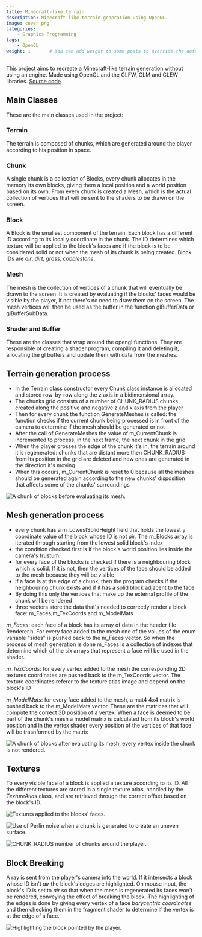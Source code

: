 ```yaml
---
title: Minecraft-like terrain
description: Minecraft-like terrain generation using OpenGL.
image: cover.png
categories:
    - Graphics Programming
tags:
    - OpenGL
weight: 1       # You can add weight to some posts to override the default sorting (date descending)
---
```


This project aims to recreate a Minecraft-like terrain generation without using an engine. Made using OpenGL and the GLFW, GLM and GLEW libraries. [Source code](https://github.com/cmanziel/mncrft).

## Main Classes

These are the main classes used in the project:

### Terrain

The terrain is composed of chunks, which are generated around the player according to his position in space.

### Chunk

A single chunk is a collection of Blocks, every chunk allocates in the memory its own blocks, giving them a local position and a world position based on its own. From every chunk is created a Mesh, which is the actual collection of vertices that will be sent to the shaders to be drawn on the screen.

### Block

A Block is the smallest component of the terrain. Each block has a different ID according to its local y coordinate in the chunk. The ID determines which texture will be applied to the block's faces and if the block is to be considered solid or not when the mesh of its chunk is being created. Block IDs are *air*, *dirt*, *grass*, *cobblestone*.

### Mesh

The mesh is the collection of vertices of a chunk that will eventually be drawn to the screen. It is created by evaluating if the blocks' faces would be visible by the player, if not there's no need to draw them on the screen. The mesh vertices will then be used as the buffer in the function glBufferData or glBufferSubData.

### Shader and Buffer

These are the classes that wrap around the opengl functions. They are responsible of creating a shader program, compiling it and deleting it, allocating the gl buffers and update them with data from the meshes.

## Terrain generation process

- In the Terrain class constructor every Chunk class instance is allocated and stored row-by-row along the z axis in a bidimensional array.
- The chunks grid consists of a number of CHUNK_RADIUS chunks created along the positive and negative z and x axis from the player
- Then for every chunk the function GenerateMeshes is called: the function checks if the current chunk being processed is in front of the camera to determine if the mesh should be generated or not
- After the call of GenerateMeshes the value of m_CurrentChunk is incremented to process, in the next frame, the next chunk in the grid
- When the player crosses the edge of the chunk it's in, the terrain around it is regenerated: chunks that are distant more then CHUNK_RADIUS from its position in the grid are deleted and new ones are generated in the direction it's moving
- When this occurs, m_CurrentChunk is reset to 0 because all the meshes should be generated again according to the new chunks' disposition that affects some of the chunks' surroundings

![A chunk of blocks before evaluating its mesh.](no_shell.png "a chunk of blocks before evaluating its mesh")

## Mesh generation process

- every chunk has a m_LowestSolidHeight field that holds the lowest y coordinate value of the block whose ID is not *air*. The m_Blocks array is iterated through starting from the lowest solid block's index
- the condition checked first is if the block's world position lies inside the camera's frustum. 
- for every face of the blocks is checked if there is a neighbouring block which is solid. If it is not, then the vertices of the face should be added to the mesh because they will be visible
- if a face is at the edge of a chunk, then the program checks if the neighbouring chunk exists and if it has a solid block adjacent to the face
- By doing this only the vertices that make up the external profile of the chunk will be rendered
- three vectors store the data that's needed to correctly render a block face: m_Faces,m_TexCoords and m_ModelMats

*m_Faces*: each face of a block has its array of data in the header file Renderer.h. For every face added to the mesh one of the values of the enum variable "sides" is pushed back to the m_Faces vector. So when the process of mesh generation is done m_Faces is a collection of indexes that determine which of the six arrays that represent a face will be used in the shader.

*m_TexCoords*: for every vertex added to the mesh the corresponding 2D textures coordinates are pushed back to the m_TexCoords vector.
The texture coordinates referer to the texture atlas image and depend on the block's ID

*m_ModelMats*: for every face added to the mesh, a mat4 4x4 matrix is pushed back to the m_ModelMats vector. These are the matrices that will compute the correct 3D position of a vertex.
When a face is deemed to be part of the chunk's mesh a model matrix is calculated from its block's world position and in the vertex shader every position of the vertices of that face will be trasnformed by the matrix

![A chunk of blocks after evaluating its mesh, every vertex inside the chunk is not rendered.](shell.png "a chunk of blocks before evaluating its mesh")

## Textures

To every visible face of a block is applied a texture according to its ID. All the different textures are stored in a single texture atlas, handled by the *TextureAtlas* class, and are retrieved through the correct offset based on the block's ID.

![Textures applied to the blocks' faces.](textures.png "Textures")

![Use of Perlin noise when a chunk is generated to create an uneven surface.](noise.png "Noise")

![CHUNK_RADIUS number of chunks around the player.](terrain.png "a chunk of blocks before evaluating its mesh")

## Block Breaking

A ray is sent from the player's camera into the world. If it intersects a block whose ID isn't *air* the block's edges are highlighted. On mouse input, the block's ID is set to *air* so that when the mesh is regenerated its faces won't be rendered, conveying the effect of breaking the block.
The highlighting of the edges is done by giving every vertex of a face *barycentric coordinates* and then checking them in the fragment shader to determine if the vertex is at the edge of a face.

![Highlighting the block pointed by the player.](block_pointed.png "Block pointed")
